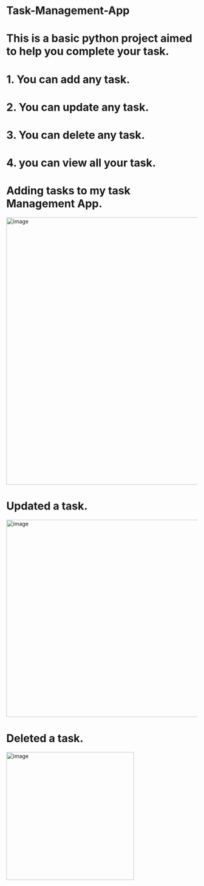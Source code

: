 # Task-Management-App

# This is a basic python project aimed to help you complete your task.
# 1. You can add any task.
# 2. You can update any task.
# 3. You can delete any task.
# 4. you can view all your task.


# Adding tasks to my task Management App.
<img width="702" alt="image" src="https://github.com/PriyaaSharma2005/Task-Management-App/assets/174304937/1d9b8400-00a9-4318-9f70-994c11516dbd">


# Updated a task.
<img width="518" alt="image" src="https://github.com/PriyaaSharma2005/Task-Management-App/assets/174304937/57cd2622-b68e-4d97-9858-425909b13042">

# Deleted a task.
<img width="336" alt="image" src="https://github.com/PriyaaSharma2005/Task-Management-App/assets/174304937/bb575be4-b346-44ca-93b1-0cc9070aa64e">
